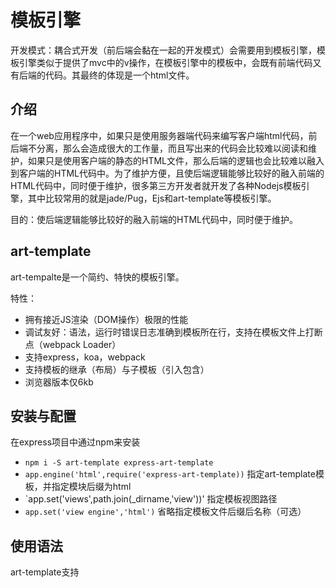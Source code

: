 # 模板引擎

开发模式：耦合式开发（前后端会黏在一起的开发模式）会需要用到模板引擎，模板引擎类似于提供了mvc中的v操作，在模板引擎中的模板中，会既有前端代码又有后端的代码。其最终的体现是一个html文件。

## 介绍

在一个web应用程序中，如果只是使用服务器端代码来编写客户端html代码，前后端不分离，那么会造成很大的工作量，而且写出来的代码会比较难以阅读和维护，如果只是使用客户端的静态的HTML文件，那么后端的逻辑也会比较难以融入到客户端的HTML代码中。为了维护方便，且使后端逻辑能够比较好的融入前端的HTML代码中，同时便于维护，很多第三方开发者就开发了各种Nodejs模板引擎，其中比较常用的就是jade/Pug，Ejs和art-template等模板引擎。

目的：使后端逻辑能够比较好的融入前端的HTML代码中，同时便于维护。

## art-template

art-tempalte是一个简约、特快的模板引擎。

特性：

- 拥有接近JS渲染（DOM操作）极限的性能
- 调试友好：语法，运行时错误日志准确到模板所在行，支持在模板文件上打断点（webpack Loader）
- 支持express，koa，webpack
- 支持模板的继承（布局）与子模板（引入包含）
- 浏览器版本仅6kb

## 安装与配置

在express项目中通过npm来安装

- `npm i -S art-template express-art-template`
- `app.engine('html',require('express-art-template))` 指定art-template模板，并指定模块后缀为html
- `app.set('views',path.join(_dirname,'view'))' 指定模板视图路径
- `app.set('view engine','html')` 省略指定模板文件后缀后名称（可选）

## 使用语法

art-template支持